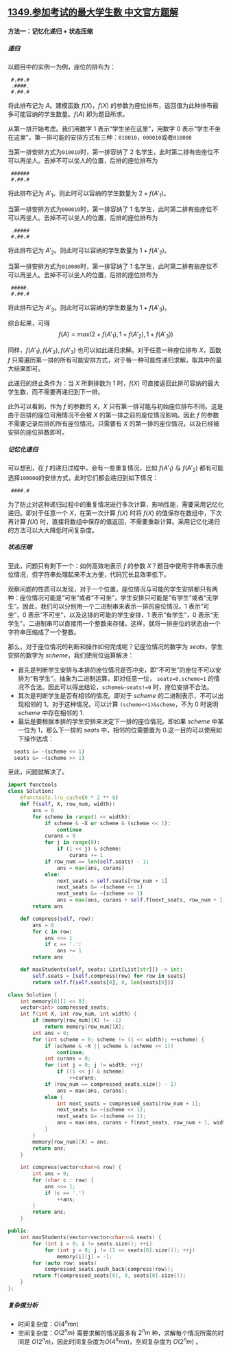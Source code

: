 ## [1349.参加考试的最大学生数 中文官方题解](https://leetcode.cn/problems/maximum-students-taking-exam/solutions/100000/can-jia-kao-shi-de-zui-da-xue-sheng-shu-by-leetcod)

#### 方法一：记忆化递归 + 状态压缩

##### 递归

以题目中的实例一为例，座位的排布为：

```
 #.##.#
 .####.
 #.##.#
```

将此排布记为 $A$。建模函数 $f(X)$，$f(X)$ 的参数为座位排布，返回值为此种排布最多可能容纳的学生数量。$f(A)$ 即为题目所求。

从第一排开始考虑。我们用数字 1 表示“学生坐在这里”，用数字 0 表示“学生不坐在这里”。第一排可能的安排方式有三种：`010010`，`000010`或者`010000`

当第一排安排方式为`010010`时，第一排容纳了 2 名学生，此时第二排有些座位不可以再坐人。去掉不可以坐人的位置，后排的座位排布为

```
 ######
 #.##.#
```

将此排布记为 $A'_1$。则此时可以容纳的学生数量为 $2+f(A'_1)$。

当第一排安排方式为`000010`时，第一排容纳了 1 名学生，此时第二排有些座位不可以再坐人。去掉不可以坐人的位置，后排的座位排布为

```
 .#####
 #.##.#
```

将此排布记为 $A'_2$。则此时可以容纳的学生数量为 $1+f(A'_2)$。

当第一排安排方式为`010000`时，第一排容纳了 1 名学生，此时第二排有些座位不可以再坐人。去掉不可以坐人的位置，后排的座位排布为

```
 #####.
 #.##.#
```

将此排布记为 $A'_3$。则此时可以容纳的学生数量为 $1+f(A'_3)$。

综合起来，可得
$$f(A)=max(2+f(A'_1),1+f(A'_2),1+f(A'_3))$$

同样，$f(A'_1),f(A'_2),f(A'_3)$ 也可以如此递归求解。对于任意一种座位排布 $X$，函数 $f$ 只需遍历第一排的所有可能安排方式，对于每一种可能性递归求解，取其中的最大结果即可。

此递归的终止条件为：当 $X$ 所剩排数为 1 时，$f(X)$ 可直接返回此排可容纳的最大学生数，而不需要再递归到下一排。

此外可以看到，作为 $f$ 的参数的 $X$，$X$ 只有第一排可能与初始座位排布不同。这是由于后排的座位可用情况不会被 $X$ 的第一排之前的座位情况影响。因此 $f$ 的参数不需要记录后排的所有座位情况，只需要有 $X$ 的第一排的座位情况，以及已经被安排的座位排数即可。

##### 记忆化递归

可以想到，在 $f$ 的递归过程中，会有一些重复情况，比如 $f(A'_1)$ 与 $f(A'_2)$ 都有可能选择`100000`的安排方式，此时它们都会递归到如下情况：

```
 ####.#
```

为了防止对这种递归过程中的重复情况进行多次计算，影响性能，需要采用记忆化递归。即对于任意一个 $X$，在第一次计算 $f(X)$ 时将 $f(X)$ 的值保存在数组中，下次再计算 $f(X)$ 时，直接将数组中保存的值返回，不需要重新计算。采用记忆化递归的方法可以大大降低时间复杂度。

##### 状态压缩

至此，问题只有剩下一个：如何高效地表示 $f$ 的参数 $X$？题目中使用字符串表示座位情况，但字符串处理起来不太方便，代码冗长且效率低下。

观察问题的性质可以发现，对于一个位置，座位情况与可能的学生安排都只有两种：座位情况可能是“可坐”或者“不可坐”，学生安排只可能是“有学生”或者“无学生”。因此，我们可以分别用一个二进制串来表示一排的座位情况，1 表示“可坐”，0 表示“不可坐”，以及这排的可能的学生安排，1 表示“有学生”，0 表示“无学生”。二进制串可以直接用一个整数来存储。这样，就将一排座位的状态由一个字符串压缩成了一个整数。

那么，对于座位情况的判断和操作如何完成呢？记座位情况的数字为 $seats$，学生安排的数字为 $scheme$，我们使用位运算解决：

  * 首先是判断学生安排与本排的座位情况是否冲突，即“不可坐”的座位不可以安排为“有学生”。抽象为二进制运算，即对任意一位， `seats=0,scheme=1` 的情况不合法。因此可以得出结论，`scheme&~seats!=0` 时，座位安排不合法。
  * 其次是判断学生是否有相邻的情况。即对于 $scheme$ 的二进制表示，不可以出现相邻的 1。对于这种情况，可以计算 `(scheme<<1)&scheme`，不为 0 时说明 $scheme$ 中存在相邻的 1.
  * 最后是要根据本排的学生安排来决定下一排的座位情况。即如果 $scheme$ 中某一位为 1，那么下一排的 $seats$ 中，相邻的位需要置为 0.这一目的可以使用如下操作达成：

```python
  seats &= ~(scheme << 1)
  seats &= ~(scheme >> 1)
```

至此，问题就解决了。

```python []
import functools
class Solution:
    @functools.lru_cache(8 * 2 ** 8)
    def f(self, X, row_num, width):
        ans = 0
        for scheme in range(1 << width):
            if scheme & ~X or scheme & (scheme << 1):
                continue
            curans = 0
            for j in range(8):
                if (1 << j) & scheme:
                    curans += 1
            if row_num == len(self.seats) - 1:
                ans = max(ans, curans)
            else:
                next_seats = self.seats[row_num + 1]
                next_seats &= ~(scheme << 1)
                next_seats &= ~(scheme >> 1)
                ans = max(ans, curans + self.f(next_seats, row_num + 1, width))
        return ans

    def compress(self, row):
        ans = 0
        for c in row:
            ans <<= 1
            if c == '.':
                ans += 1
        return ans

    def maxStudents(self, seats: List[List[str]]) -> int:
        self.seats = [self.compress(row) for row in seats]
        return self.f(self.seats[0], 0, len(seats[0]))
```

```C++ []
class Solution {
    int memory[8][1 << 8];
    vector<int> compressed_seats;
    int f(int X, int row_num, int width) {
        if (memory[row_num][X] != -1)
            return memory[row_num][X];
        int ans = 0;
        for (int scheme = 0; scheme != (1 << width); ++scheme) {
            if (scheme & ~X || scheme & (scheme << 1))
                continue;
            int curans = 0;
            for (int j = 0; j != width; ++j)
                if ((1 << j) & scheme)
                    ++curans;
            if (row_num == compressed_seats.size() - 1)
                ans = max(ans, curans);
            else {
                int next_seats = compressed_seats[row_num + 1];
                next_seats &= ~(scheme << 1);
                next_seats &= ~(scheme >> 1);
                ans = max(ans, curans + f(next_seats, row_num + 1, width));
            }
        }
        memory[row_num][X] = ans;
        return ans;
    }
    
    int compress(vector<char>& row) {
        int ans = 0;
        for (char c : row) {
            ans <<= 1;
            if (c == '.')
                ++ans;
        }
        return ans;
    }

public:
    int maxStudents(vector<vector<char>>& seats) {
        for (int i = 0; i != seats.size(); ++i)
            for (int j = 0; j != (1 << seats[0].size()); ++j)
                memory[i][j] = -1;
        for (auto row: seats)
            compressed_seats.push_back(compress(row));
        return f(compressed_seats[0], 0, seats[0].size());
    }
};
```

##### 复杂度分析

  * 时间复杂度：$O(4^nmn)$
  * 空间复杂度：$O(2^nm)$
    需要求解的情况最多有 $2^nm$ 种，求解每个情况所需的时间是 $O(2^nn)$，因此时间复杂度为$O(4^nmn)$，空间复杂度为 $O(2^nm)$ 。